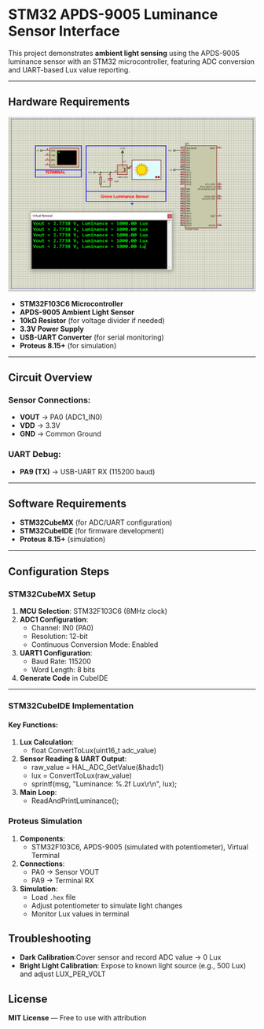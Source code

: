 # STM32 APDS-9005 Luminance Sensor Interface  

This project demonstrates **ambient light sensing** using the APDS-9005 luminance sensor with an STM32 microcontroller, featuring ADC conversion and UART-based Lux value reporting.  

---

## Hardware Requirements  
![APDS-9005 Circuit Diagram](circuit.png)  
- **STM32F103C6 Microcontroller**  
- **APDS-9005 Ambient Light Sensor**  
- **10kΩ Resistor** (for voltage divider if needed)  
- **3.3V Power Supply**  
- **USB-UART Converter** (for serial monitoring)  
- **Proteus 8.15+** (for simulation)  

---

## Circuit Overview  
### Sensor Connections:  
- **VOUT** → PA0 (ADC1_IN0)  
- **VDD** → 3.3V  
- **GND** → Common Ground  
### UART Debug:  
- **PA9 (TX)** → USB-UART RX (115200 baud)  

---

## Software Requirements  
- **STM32CubeMX** (for ADC/UART configuration)  
- **STM32CubeIDE** (for firmware development)  
- **Proteus 8.15+** (simulation)  

---

## Configuration Steps  

### STM32CubeMX Setup  
1. **MCU Selection**: STM32F103C6 (8MHz clock)  
2. **ADC1 Configuration**:  
   - Channel: IN0 (PA0)  
   - Resolution: 12-bit  
   - Continuous Conversion Mode: Enabled  
3. **UART1 Configuration**:  
   - Baud Rate: 115200  
   - Word Length: 8 bits  
4. **Generate Code** in CubeIDE  

---

### STM32CubeIDE Implementation  
#### Key Functions:  
1. **Lux Calculation**:  
    - float ConvertToLux(uint16_t adc_value) 
2. **Sensor Reading & UART Output**:
    - raw_value = HAL_ADC_GetValue(&hadc1)
    - lux = ConvertToLux(raw_value)
    - sprintf(msg, "Luminance: %.2f Lux\r\n", lux);
3. **Main Loop**:
    -  ReadAndPrintLuminance();

### Proteus Simulation  
1. **Components**:  
    - STM32F103C6, APDS-9005 (simulated with potentiometer), Virtual Terminal
2. **Connections**:  
    - PA0 → Sensor VOUT
    - PA9 → Terminal RX
3. **Simulation**:  
   - Load `.hex` file  
   - Adjust potentiometer to simulate light changes
   - Monitor Lux values in terminal

## Troubleshooting  
- **Dark Calibration**:Cover sensor and record ADC value → 0 Lux
- **Bright Light Calibration**: Expose to known light source (e.g., 500 Lux) and adjust LUX_PER_VOLT

## License  
**MIT License** — Free to use with attribution  
